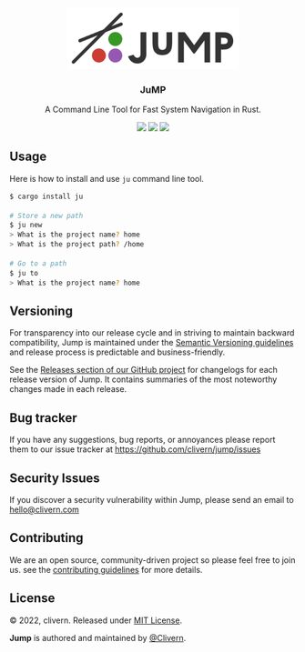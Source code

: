 <p align="center">
    <img src="/static/logo.png" width="300" />
    <h3 align="center">JuMP</h3>
    <p align="center">A Command Line Tool for Fast System Navigation in Rust.</p>
    <p align="center">
        <a href="https://github.com/Clivern/Jump/actions"><img src="https://github.com/Clivern/Jump/actions/workflows/build.yml/badge.svg"></a>
        <a href="https://github.com/Clivern/Jump/releases"><img src="https://img.shields.io/badge/Version-v0.1.2-green.svg"></a>
        <a href="https://github.com/Clivern/Jump/blob/main/LICENSE"><img src="https://img.shields.io/badge/LICENSE-MIT-green.svg"></a>
    </p>
</p>


## Usage

Here is how to install and use `ju` command line tool.

```zsh
$ cargo install ju

# Store a new path
$ ju new
> What is the project name? home
> What is the project path? /home

# Go to a path
$ ju to
> What is the project name? home
```


## Versioning

For transparency into our release cycle and in striving to maintain backward compatibility, Jump is maintained under the [Semantic Versioning guidelines](https://semver.org/) and release process is predictable and business-friendly.

See the [Releases section of our GitHub project](https://github.com/clivern/jump/releases) for changelogs for each release version of Jump. It contains summaries of the most noteworthy changes made in each release.


## Bug tracker

If you have any suggestions, bug reports, or annoyances please report them to our issue tracker at https://github.com/clivern/jump/issues


## Security Issues

If you discover a security vulnerability within Jump, please send an email to [hello@clivern.com](mailto:hello@clivern.com)


## Contributing

We are an open source, community-driven project so please feel free to join us. see the [contributing guidelines](CONTRIBUTING.md) for more details.


## License

© 2022, clivern. Released under [MIT License](https://opensource.org/licenses/mit-license.php).

**Jump** is authored and maintained by [@Clivern](http://github.com/clivern).
